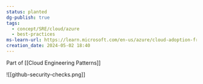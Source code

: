 ```yaml
---
status: planted
dg-publish: true
tags:
  - concept/SRE/cloud/azure
  - best-practices
ms-learn-url: https://learn.microsoft.com/en-us/azure/cloud-adoption-framework/scenarios/github-velocity/#cloud-pattern-components-and-best-practices
creation_date: 2024-05-02 18:40
---
```

Part of [[Cloud Engineering Patterns]]

![[github-security-checks.png]]
